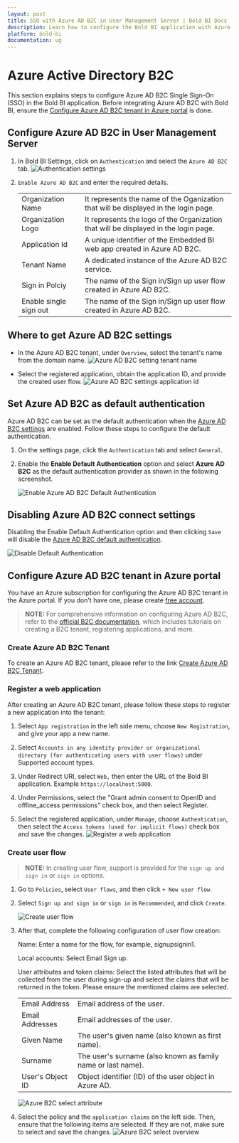 ```yaml
---
layout: post
title: SSO with Azure AD B2C in User Management Server | Bold BI Docs
description: Learn how to configure the Bold BI application with Azure Active Directory B2C Single Sign-on authentication in User Management Server.
platform: bold-bi
documentation: ug
---
```


# Azure Active Directory B2C

This section explains steps to configure Azure AD B2C Single Sign-On (SSO) in the Bold BI application.
Before integrating Azure AD B2C with Bold BI, ensure the [Configure Azure AD B2C tenant in Azure portal](/multi-tenancy/site-administration/authentication/azure-b2c-settings/#configure-azure-ad-b2c-tenant-in-azure-portal) is done.
 

## Configure Azure AD B2C in User Management Server

1. In Bold BI Settings, click on `Authentication` and select the `Azure AD B2C` tab.
    ![Authentication settings](/static/assets/multi-tenancy/images/azure-ad-b2c-page.png)

2. `Enable Azure AD B2C` and enter the required details.

    <table>

    <tr>
    <td>Organization Name</td>
    <td>It represents the name of the Oganization that will be displayed in the login page.</td>
    </tr>

    <tr>
    <td>Organization Logo</td>
    <td>It represents the logo of the Organization that will be displayed in the login page.</td>
    </tr>

    <tr>
    <td>Application Id</td>
    <td>A unique identifier of the Embedded BI web app created in Azure AD B2C.</td>
    </tr>

    <tr>
    <td>Tenant Name</td>
    <td>A dedicated instance of the Azure AD B2C service.</td>
    </tr>

    <tr>
    <td>Sign in Polciy</td>
    <td>The name of the Sign in/Sign up user flow created in Azure AD B2C.</td>
    </tr>

    <tr>
    <td>Enable single sign out</td>
    <td>The name of the Sign in/Sign up user flow created in Azure AD B2C.</td>
    </tr>

    </table>  

## Where to get Azure AD B2C settings

* In the Azure AD B2C tenant, under `Overview`, select the tenant's name from the domain name.
    ![Azure AD B2C setting tenant name](/static/assets/multi-tenancy/images/azure-ad-b2c-setting-tenant-name.png)

* Select the registered application, obtain the application ID, and provide the created user flow.
    ![Azure AD B2C settings application id](/static/assets/multi-tenancy/images/azure-ad-b2c-setting-application-id.png)

## Set Azure AD B2C as default authentication

Azure AD B2C can be set as the default authentication when the [Azure AD B2C settings](/multi-tenancy/site-administration/authentication/azure-b2c-settings/#configure-azure-ad-b2c-in-user-management-server) are enabled.
Follow these steps to configure the default authentication.

1. On the settings page, click the `Authentication` tab and select `General`.

2. Enable the **Enable Default Authentication** option and select **Azure AD B2C** as the default authentication provider as shown in the following screenshot.

   ![Enable Azure AD B2C Default Authentication](/static/assets/multi-tenancy/images/azure-ad-b2c-default-authentication.png)

## Disabling Azure AD B2C connect settings

Disabling the Enable Default Authentication option and then clicking `Save` will disable the [Azure AD B2C default authentication](/multi-tenancy/site-administration/authentication/azure-b2c-settings/#set-azure-ad-b2c-as-default-authentication).  

![Disable Default Authentication](/static/assets/multi-tenancy/images/disable-azure-ad-b2c-settings.png)

## Configure Azure AD B2C tenant in Azure portal

You have an Azure subscription for configuring the Azure AD B2C tenant in the Azure portal. If you don't have one, please create [free account](https://azure.microsoft.com/free/).

> **NOTE:** For comprehensive information on configuring Azure AD B2C, refer to the [official B2C documentation](https://docs.microsoft.com/en-us/azure/active-directory-b2c/tutorial-create-tenant), which includes tutorials on creating a B2C tenant, registering applications, and more.

### Create Azure AD B2C Tenant

To create an Azure AD B2C tenant, please refer to the link [Create Azure AD B2C Tenant](https://docs.microsoft.com/en-us/azure/active-directory-b2c/tutorial-create-tenant).

### Register a web application

After creating an Azure AD B2C tenant, please follow these steps to register a new application into the tenant:

1. Select `App registration` in the left side menu, choose `New Registration`, and give your app a new name.

2. Select `Accounts in any identity provider or organizational directory (for authenticating users with user flows)` under Supported account types.

3. Under Redirect URI, select `Web,` then enter the URL of the Bold BI application. Example `https://localhost:5000`.

4. Under Permissions, select the "Grant admin consent to OpenID and offline_access permissions" check box, and then select Register.

5. Select the registered application, under `Manage`, choose `Authentication`, then select the `Access tokens (used for implicit flows)` check box and save the changes.
    ![Register a web application](/static/assets/multi-tenancy/images/azure-b2c-register-web-application.png)

### Create user flow

> **NOTE:** In creating user flow, support is provided for the `sign up and sign in` or `sign in` options.

1. Go to `Policies`, select `User flows`, and then click `+ New user flow`.

2. Select `Sign up and sign in` or `sign in` is `Recommended`, and click `Create`.

    ![Create user flow](/static/assets/multi-tenancy/images/azure-b2c-create-user-flow.png)

3. After that, complete the following configuration of user flow creation:

   Name: Enter a name for the flow, for example, signupsignin1.

   Local accounts: Select Email Sign up.

   User attributes and token claims: Select the listed attributes that will be collected from the user during sign-up and select the claims that will be returned in the token. Please ensure the mentioned claims are selected.
    
    <table>

    <tr>
    <td>Email Address</td>
    <td>Email address of the user.</td>
    </tr>

    <tr>
    <td>Email Addresses</td>
    <td>Email addresses of the user.</td>
    </tr>

    <tr>
    <td>Given Name</td>
    <td>The user's given name (also known as first name).</td>
    </tr>

    <tr>
    <td>Surname</td>
    <td>The user's surname (also known as family name or last name).</td>
    </tr>

    <tr>
    <td>User's Object ID</td>
    <td>Object identifier (ID) of the user object in Azure AD.</td>
    </tr>

    </table>  
    
    ![Azure B2C select attribute](/static/assets/multi-tenancy/images/select-attribute.png)

4. Select the policy and the `application claims` on the left side. Then, ensure that the following items are selected. If they are not, make sure to select and save the changes.
    ![Azure B2C select overview](/static/assets/multi-tenancy/images/azure-b2c-application-claims.png)
